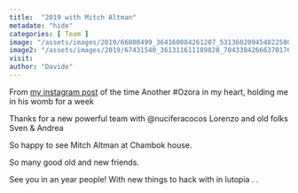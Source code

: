 ```yaml
---
title:  "2019 with Mitch Altman"
metadate: "hide"
categories: [ Team ]
image: "/assets/images/2019/66808499_364160084261207_5313602094548225809_n_1080.jpg"
image2: "/assets/images/2019/67431540_361311611189820_7043384266637017658_n_1080.jpg"
visit: 
author: "Davide"
---
```


From [my instagram post](https://www.instagram.com/p/B1BJtxqgr0v/?igshid=YjA3ZDljY2FiMw==) of the time 
Another #Ozora in my heart, holding me in his womb for a week

Thanks for a new powerful team with @nuciferacocos Lorenzo and old folks Sven & Andrea

So happy to see Mitch Altman at Chambok house.

So many good old and new friends.

See you in an year people! With new things to hack with in lutopia .
.